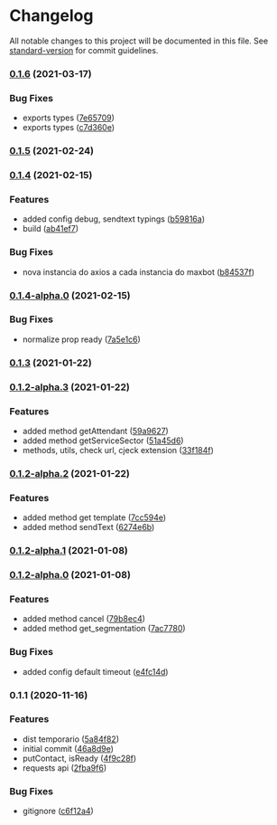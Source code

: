 # Changelog

All notable changes to this project will be documented in this file. See [standard-version](https://github.com/conventional-changelog/standard-version) for commit guidelines.

### [0.1.6](https://github.com/leguass7/maxbotjs/compare/v0.1.5...v0.1.6) (2021-03-17)


### Bug Fixes

* exports types ([7e65709](https://github.com/leguass7/maxbotjs/commit/7e6570935c6bc06f7c4f870b0f62baf35e04f7a7))
* exports types ([c7d360e](https://github.com/leguass7/maxbotjs/commit/c7d360ea0cd889a1e49fa818d829226594e37328))

### [0.1.5](https://github.com/leguass7/maxbotjs/compare/v0.1.4...v0.1.5) (2021-02-24)

### [0.1.4](https://github.com/leguass7/maxbotjs/compare/v0.1.4-alpha.0...v0.1.4) (2021-02-15)


### Features

* added config debug, sendtext typings ([b59816a](https://github.com/leguass7/maxbotjs/commit/b59816a3da5e7819c13220e703f7c5ca61e02e91))
* build ([ab41ef7](https://github.com/leguass7/maxbotjs/commit/ab41ef7b1f5b1c4c4c3d7fe4c0b85d33af23f44c))


### Bug Fixes

* nova instancia do axios a cada instancia do maxbot ([b84537f](https://github.com/leguass7/maxbotjs/commit/b84537fa1f97c444bf34fb19c7680af01308f83f))

### [0.1.4-alpha.0](https://github.com/leguass7/maxbotjs/compare/v0.1.3...v0.1.4-alpha.0) (2021-02-15)


### Bug Fixes

* normalize prop ready ([7a5e1c6](https://github.com/leguass7/maxbotjs/commit/7a5e1c61b563bf78665d03ab0c34adae8c89da4a))

### [0.1.3](https://github.com/leguass7/maxbotjs/compare/v0.1.2-alpha.3...v0.1.3) (2021-01-22)

### [0.1.2-alpha.3](https://github.com/leguass7/maxbotjs/compare/v0.1.2-alpha.2...v0.1.2-alpha.3) (2021-01-22)


### Features

* added method getAttendant ([59a9627](https://github.com/leguass7/maxbotjs/commit/59a96274c0bef2422f29da3be2ba8b4049954be3))
* added method getServiceSector ([51a45d6](https://github.com/leguass7/maxbotjs/commit/51a45d64e9d722ddb76cffcc651fb14badac8675))
* methods, utils, check url, cjeck extension ([33f184f](https://github.com/leguass7/maxbotjs/commit/33f184f668bc054f5e0f801825cbc9c8cbae9623))

### [0.1.2-alpha.2](https://github.com/leguass7/maxbotjs/compare/v0.1.2-alpha.1...v0.1.2-alpha.2) (2021-01-22)


### Features

* added method get template ([7cc594e](https://github.com/leguass7/maxbotjs/commit/7cc594ef43e8ea2446bee751dcfe61432b3f2021))
* added method sendText ([6274e6b](https://github.com/leguass7/maxbotjs/commit/6274e6b4a90ae2cf8ab203fbabbdff9bafaa1fab))

### [0.1.2-alpha.1](https://github.com/leguass7/maxbotjs/compare/v0.1.2-alpha.0...v0.1.2-alpha.1) (2021-01-08)

### [0.1.2-alpha.0](https://github.com/leguass7/maxbotjs/compare/v0.1.1...v0.1.2-alpha.0) (2021-01-08)


### Features

* added method cancel ([79b8ec4](https://github.com/leguass7/maxbotjs/commit/79b8ec44f44bd3f3985b498b9b589dc7f90c560c))
* added method get_segmentation ([7ac7780](https://github.com/leguass7/maxbotjs/commit/7ac7780956d2fdbfd26b94abba464d3868e765cf))


### Bug Fixes

* added config default timeout ([e4fc14d](https://github.com/leguass7/maxbotjs/commit/e4fc14d5451c2eb1391c3c3b2dd6d2bcff4e6d25))

### 0.1.1 (2020-11-16)


### Features

* dist temporario ([5a84f82](https://github.com/leguass7/maxbotjs/commit/5a84f82132b850e3e25d600eb322edb76a39fb9f))
* initial commit ([46a8d9e](https://github.com/leguass7/maxbotjs/commit/46a8d9ef35526ccb41c8b9ab5cc6ef889a64865e))
* putContact, isReady ([4f9c28f](https://github.com/leguass7/maxbotjs/commit/4f9c28fe8e1954b1a4f60e2bc9238c5062129855))
* requests api ([2fba9f6](https://github.com/leguass7/maxbotjs/commit/2fba9f6d9c4473b2cf6d867c416d3660052bb3fb))


### Bug Fixes

* gitignore ([c6f12a4](https://github.com/leguass7/maxbotjs/commit/c6f12a49e79006d19b70b41915b78f7fa249ea8b))
